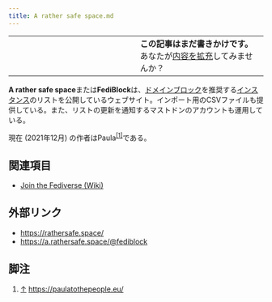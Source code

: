 ```yaml
---
title: A rather safe space.md
---
```

<div>

<table>
<colgroup>
<col style="width: 50%" />
<col style="width: 50%" />
</colgroup>
<tbody>
<tr class="odd">
<td></td>
<td><strong>この記事はまだ書きかけです。</strong>
<div>
あなたが<a href="https://ja.mstdn.wiki/A_rather_safe_space&amp;action=edit" rel="nofollow">内容を拡充</a>してみませんか？
</div></td>
</tr>
</tbody>
</table>

**A rather safe space**または**FediBlock**は、[ドメインブロック](/%E3%83%89%E3%83%A1%E3%82%A4%E3%83%B3%E3%83%96%E3%83%AD%E3%83%83%E3%82%AF "ドメインブロック")を推奨する[インスタンス](/%E3%82%A4%E3%83%B3%E3%82%B9%E3%82%BF%E3%83%B3%E3%82%B9 "インスタンス")のリストを公開しているウェブサイト。インポート用のCSVファイルも提供している。また、リストの更新を通知するマストドンのアカウントも運用している。

現在 (2021年12月) の作者はPaula<sup>[\[1\]](#cite_note-1)</sup>である。

## 関連項目

-   [Join the Fediverse (Wiki)](/Join_the_Fediverse_(Wiki) "Join the Fediverse (Wiki)")

## 外部リンク

-   <a href="https://rathersafe.space/" rel="nofollow">https://rathersafe.space/</a>
-   <a href="https://a.rathersafe.space/@fediblock" rel="nofollow">https://a.rathersafe.space/@fediblock</a>

## 脚注

<div>

1.  [↑](#cite_ref-1) <a href="https://paulatothepeople.eu/" rel="nofollow">https://paulatothepeople.eu/</a>

</div>

</div>
